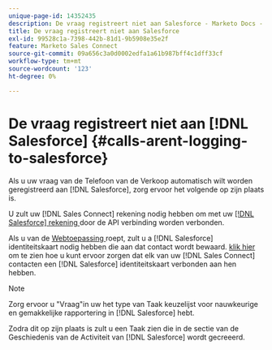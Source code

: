 ```yaml
---
unique-page-id: 14352435
description: De vraag registreert niet aan Salesforce - Marketo Docs - de Documentatie van het Product
title: De vraag registreert niet aan Salesforce
exl-id: 99528c1a-7398-442b-81d1-9b5908e35e2f
feature: Marketo Sales Connect
source-git-commit: 09a656c3a0d0002edfa1a61b987bff4c1dff33cf
workflow-type: tm+mt
source-wordcount: '123'
ht-degree: 0%

---
```


# De vraag registreert niet aan [!DNL Salesforce] {#calls-arent-logging-to-salesforce}

Als u uw vraag van de Telefoon van de Verkoop automatisch wilt worden geregistreerd aan [!DNL Salesforce], zorg ervoor het volgende op zijn plaats is.

U zult uw [!DNL Sales Connect] rekening nodig hebben om met uw [[!DNL Salesforce]  rekening ](/help/marketo/product-docs/marketo-sales-connect/crm/salesforce-integration/connect-your-sales-connect-account-to-salesforce.md) door de API verbinding worden verbonden.

Als u van de [ Webtoepassing ](https://toutapp.com/login) roept, zult u a [!DNL Salesforce] identiteitskaart nodig hebben die aan dat contact wordt bewaard. [ klik hier ](/help/marketo/product-docs/marketo-sales-connect/crm/salesforce-customization/import-a-salesforce-id-into-sales-connect.md) om te zien hoe u kunt ervoor zorgen dat elk van uw [!DNL Sales Connect] contacten een [!DNL Salesforce] identiteitskaart verbonden aan hen hebben.

>[!NOTE]
>
>Zorg ervoor u &quot;Vraag&quot;in uw het type van Taak keuzelijst voor nauwkeurige en gemakkelijke rapportering in [!DNL Salesforce] hebt.

Zodra dit op zijn plaats is zult u een Taak zien die in de sectie van de Geschiedenis van de Activiteit van [!DNL Salesforce] wordt gecreeerd.
